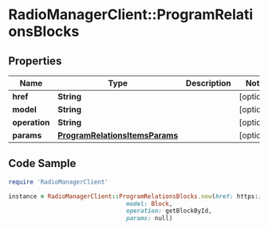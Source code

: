 # RadioManagerClient::ProgramRelationsBlocks

## Properties

Name | Type | Description | Notes
------------ | ------------- | ------------- | -------------
**href** | **String** |  | [optional] 
**model** | **String** |  | [optional] 
**operation** | **String** |  | [optional] 
**params** | [**ProgramRelationsItemsParams**](ProgramRelationsItemsParams.md) |  | [optional] 

## Code Sample

```ruby
require 'RadioManagerClient'

instance = RadioManagerClient::ProgramRelationsBlocks.new(href: https://radiomanager.pluxbox.com/api/v2/blocks?program_id&#x3D;1,
                                 model: Block,
                                 operation: getBlockById,
                                 params: null)
```


